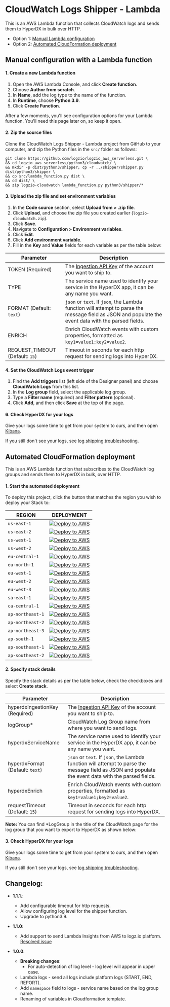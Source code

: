 # CloudWatch Logs Shipper - Lambda

This is an AWS Lambda function that collects CloudWatch logs and sends them to HyperDX in bulk over HTTP.

-   Option 1: [Manual Lambda configuration](#manual-lambda-configuration)
-   Option 2: [Automated CloudFormation deployment](#automated-cloudformation-deployment)

## Manual configuration with a Lambda function
  
#### 1. Create a new Lambda function

1. Open the AWS Lambda Console, and click **Create function**.
2. Choose **Author from scratch**.
3. In **Name**, add the log type to the name of the function.
4. In **Runtime**, choose **Python 3.9**.
5. Click **Create Function**.

After a few moments, you'll see configuration options for your Lambda function. You'll need this page later on, so keep it open.

#### 2. Zip the source files

Clone the CloudWatch Logs Shipper - Lambda project from GitHub to your computer,
and zip the Python files in the `src/` folder as follows:

```shell
git clone https://github.com/logzio/logzio_aws_serverless.git \
&& cd logzio_aws_serverless/python3/cloudwatch/ \
&& mkdir -p dist/python3/shipper; cp -r ../shipper/shipper.py dist/python3/shipper \
&& cp src/lambda_function.py dist \
&& cd dist/ \
&& zip logzio-cloudwatch lambda_function.py python3/shipper/*
```

#### 3. Upload the zip file and set environment variables

1. In the **Code source** section, select **Upload from > .zip file**.
2. Click **Upload**, and choose the zip file you created earlier (`logzio-cloudwatch.zip`).
3. Click **Save**.
4. Navigate to **Configuration > Environment variables**.
5. Click **Edit**.
6. Click **Add environment variable**.
7. Fill in the **Key** and **Value** fields for each variable as per the table below:

| Parameter                                  | Description                                                                                                                                                                                                                                                                                                                                    |
|--------------------------------------------|------------------------------------------------------------------------------------------------------------------------------------------------------------------------------------------------------------------------------------------------------------------------------------------------------------------------------------------------|
| TOKEN (Required)                           | The [Ingestion API Key](https://www.hyperdx.io/team) of the account you want to ship to.                                                                  |                                                                                                                                                                                     |
| TYPE                                       | The service name used to identify your service in the HyperDX app, it can be any name you want.                                                           |
| FORMAT (Default: `text`)                   | `json` or `text`. If `json`, the Lambda function will attempt to parse the message field as JSON and populate the event data with the parsed fields.      |
| ENRICH                                     | Enrich CloudWatch events with custom properties, formatted as `key1=value1;key2=value2`.                                                                  |
| REQUEST_TIMEOUT (Default: `15`)            | Timeout in seconds for each http request for sending logs into HyperDX.                                                                                   |

#### 4. Set the CloudWatch Logs event trigger

1. Find the **Add triggers** list (left side of the Designer panel) and choose **CloudWatch Logs** from this list.
2. In the **Log group** field, select the applicable log group.
3. Type a **Filter name** (required) and **Filter pattern** (optional).
4. Click **Add**, and then click **Save** at the top of the page.

#### 6. Check HyperDX for your logs

Give your logs some time to get from your system to ours, and then open [Kibana](https://app.logz.io/#/dashboard/kibana).

If you still don't see your logs, see [log shipping troubleshooting](https://docs.logz.io/user-guide/log-shipping/log-shipping-troubleshooting.html).


## Automated CloudFormation deployment

This is an AWS Lambda function that subscribes to the CloudWatch log groups and sends them to HyperDX in bulk, over HTTP.

#### 1. Start the automated deployment

To deploy this project, click the button that matches the region you wish to deploy your Stack to:

| REGION           | DEPLOYMENT                                                                                                                                                                                                                                                                                                                                                     |
|------------------|----------------------------------------------------------------------------------------------------------------------------------------------------------------------------------------------------------------------------------------------------------------------------------------------------------------------------------------------------------------|
| `us-east-1`      | [![Deploy to AWS](https://s3.amazonaws.com/cloudformation-examples/cloudformation-launch-stack.png)](https://console.aws.amazon.com/cloudformation/home?region=us-east-1#/stacks/create/review?templateURL=https://hyperdx-aws-integrations-us-east-1.s3.amazonaws.com/cloudwatch-auto-deployment/1.0.0/sam-template.yaml&stackName=hyperdx-cloudwatch-shipper)           |
| `us-east-2`      | [![Deploy to AWS](https://s3.amazonaws.com/cloudformation-examples/cloudformation-launch-stack.png)](https://console.aws.amazon.com/cloudformation/home?region=us-east-2#/stacks/create/review?templateURL=https://hyperdx-aws-integrations-us-east-2.s3.amazonaws.com/cloudwatch-auto-deployment/1.0.0/sam-template.yaml&stackName=hyperdx-cloudwatch-shipper)           |
| `us-west-1`      | [![Deploy to AWS](https://s3.amazonaws.com/cloudformation-examples/cloudformation-launch-stack.png)](https://console.aws.amazon.com/cloudformation/home?region=us-west-1#/stacks/create/review?templateURL=https://hyperdx-aws-integrations-us-west-1.s3.amazonaws.com/cloudwatch-auto-deployment/1.0.0/sam-template.yaml&stackName=hyperdx-cloudwatch-shipper)           |
| `us-west-2`      | [![Deploy to AWS](https://s3.amazonaws.com/cloudformation-examples/cloudformation-launch-stack.png)](https://console.aws.amazon.com/cloudformation/home?region=us-west-2#/stacks/create/review?templateURL=https://hyperdx-aws-integrations-us-west-2.s3.amazonaws.com/cloudwatch-auto-deployment/1.0.0/sam-template.yaml&stackName=hyperdx-cloudwatch-shipper)           |
| `eu-central-1`   | [![Deploy to AWS](https://s3.amazonaws.com/cloudformation-examples/cloudformation-launch-stack.png)](https://console.aws.amazon.com/cloudformation/home?region=eu-central-1#/stacks/create/review?templateURL=https://hyperdx-aws-integrations-eu-central-1.s3.amazonaws.com/cloudwatch-auto-deployment/1.0.0/sam-template.yaml&stackName=hyperdx-cloudwatch-shipper)     |
| `eu-north-1`     | [![Deploy to AWS](https://s3.amazonaws.com/cloudformation-examples/cloudformation-launch-stack.png)](https://console.aws.amazon.com/cloudformation/home?region=eu-north-1#/stacks/create/review?templateURL=https://hyperdx-aws-integrations-eu-north-1.s3.amazonaws.com/cloudwatch-auto-deployment/1.0.0/sam-template.yaml&stackName=hyperdx-cloudwatch-shipper)         |
| `eu-west-1`      | [![Deploy to AWS](https://s3.amazonaws.com/cloudformation-examples/cloudformation-launch-stack.png)](https://console.aws.amazon.com/cloudformation/home?region=eu-west-1#/stacks/create/review?templateURL=https://hyperdx-aws-integrations-eu-west-1.s3.amazonaws.com/cloudwatch-auto-deployment/1.0.0/sam-template.yaml&stackName=hyperdx-cloudwatch-shipper)           |
| `eu-west-2`      | [![Deploy to AWS](https://s3.amazonaws.com/cloudformation-examples/cloudformation-launch-stack.png)](https://console.aws.amazon.com/cloudformation/home?region=eu-west-2#/stacks/create/review?templateURL=https://hyperdx-aws-integrations-eu-west-2.s3.amazonaws.com/cloudwatch-auto-deployment/1.0.0/sam-template.yaml&stackName=hyperdx-cloudwatch-shipper)           |
| `eu-west-3`      | [![Deploy to AWS](https://s3.amazonaws.com/cloudformation-examples/cloudformation-launch-stack.png)](https://console.aws.amazon.com/cloudformation/home?region=eu-west-3#/stacks/create/review?templateURL=https://hyperdx-aws-integrations-eu-west-3.s3.amazonaws.com/cloudwatch-auto-deployment/1.0.0/sam-template.yaml&stackName=hyperdx-cloudwatch-shipper)           |
| `sa-east-1`      | [![Deploy to AWS](https://s3.amazonaws.com/cloudformation-examples/cloudformation-launch-stack.png)](https://console.aws.amazon.com/cloudformation/home?region=sa-east-1#/stacks/create/review?templateURL=https://hyperdx-aws-integrations-sa-east-1.s3.amazonaws.com/cloudwatch-auto-deployment/1.0.0/sam-template.yaml&stackName=hyperdx-cloudwatch-shipper)           |
| `ca-central-1`   | [![Deploy to AWS](https://s3.amazonaws.com/cloudformation-examples/cloudformation-launch-stack.png)](https://console.aws.amazon.com/cloudformation/home?region=ca-central-1#/stacks/create/review?templateURL=https://hyperdx-aws-integrations-ca-central-1.s3.amazonaws.com/cloudwatch-auto-deployment/1.0.0/sam-template.yaml&stackName=hyperdx-cloudwatch-shipper)     |
| `ap-northeast-1` | [![Deploy to AWS](https://s3.amazonaws.com/cloudformation-examples/cloudformation-launch-stack.png)](https://console.aws.amazon.com/cloudformation/home?region=ap-northeast-1#/stacks/create/review?templateURL=https://hyperdx-aws-integrations-ap-northeast-1.s3.amazonaws.com/cloudwatch-auto-deployment/1.0.0/sam-template.yaml&stackName=hyperdx-cloudwatch-shipper) |
| `ap-northeast-2` | [![Deploy to AWS](https://s3.amazonaws.com/cloudformation-examples/cloudformation-launch-stack.png)](https://console.aws.amazon.com/cloudformation/home?region=ap-northeast-2#/stacks/create/review?templateURL=https://hyperdx-aws-integrations-ap-northeast-2.s3.amazonaws.com/cloudwatch-auto-deployment/1.0.0/sam-template.yaml&stackName=hyperdx-cloudwatch-shipper) |
| `ap-northeast-3` | [![Deploy to AWS](https://s3.amazonaws.com/cloudformation-examples/cloudformation-launch-stack.png)](https://console.aws.amazon.com/cloudformation/home?region=ap-northeast-3#/stacks/create/review?templateURL=https://hyperdx-aws-integrations-ap-northeast-3.s3.amazonaws.com/cloudwatch-auto-deployment/1.0.0/sam-template.yaml&stackName=hyperdx-cloudwatch-shipper) |
| `ap-south-1`     | [![Deploy to AWS](https://s3.amazonaws.com/cloudformation-examples/cloudformation-launch-stack.png)](https://console.aws.amazon.com/cloudformation/home?region=ap-south-1#/stacks/create/review?templateURL=https://hyperdx-aws-integrations-ap-south-1.s3.amazonaws.com/cloudwatch-auto-deployment/1.0.0/sam-template.yaml&stackName=hyperdx-cloudwatch-shipper)         |
| `ap-southeast-1` | [![Deploy to AWS](https://s3.amazonaws.com/cloudformation-examples/cloudformation-launch-stack.png)](https://console.aws.amazon.com/cloudformation/home?region=ap-southeast-1#/stacks/create/review?templateURL=https://hyperdx-aws-integrations-ap-southeast-1.s3.amazonaws.com/cloudwatch-auto-deployment/1.0.0/sam-template.yaml&stackName=hyperdx-cloudwatch-shipper) |
| `ap-southeast-2` | [![Deploy to AWS](https://s3.amazonaws.com/cloudformation-examples/cloudformation-launch-stack.png)](https://console.aws.amazon.com/cloudformation/home?region=ap-southeast-2#/stacks/create/review?templateURL=https://hyperdx-aws-integrations-ap-southeast-2.s3.amazonaws.com/cloudwatch-auto-deployment/1.0.0/sam-template.yaml&stackName=hyperdx-cloudwatch-shipper) |


#### 2. Specify stack details

Specify the stack details as per the table below, check the checkboxes and select **Create stack**.

| Parameter                                          | Description                                                                                                                                                                                                                             |
|----------------------------------------------------|-----------------------------------------------------------------------------------------------------------------------------------------------------------------------------------------------------------------------------------------|
| hyperdxIngestionKey (Required)                            | The [Ingestion API Key](https://www.hyperdx.io/team) of the account you want to ship to.                                                              |
| logGroup\*                                                | CloudWatch Log Group name from where you want to send logs.                                                                                           |
| hyperdxServiceName                                        | The service name used to identify your service in the HyperDX app, it can be any name you want.                                                       |
| hyperdxFormat (Default: `text`)                           | `json` or `text`. If `json`, the Lambda function will attempt to parse the message field as JSON and populate the event data with the parsed fields.  |
| hyperdxEnrich                                             | Enrich CloudWatch events with custom properties, formatted as `key1=value1;key2=value2`.                                                              |
| requestTimeout  (Default: `15`)                           | Timeout in seconds for each http request for sending logs into HyperDX.                                                                               |

**Note:** You can find \*LogGroup in the title of the CloudWatch page for the log group that you want to export to HyperDX as shown below:

#### 3. Check HyperDX for your logs

Give your logs some time to get from your system to ours, and then open [Kibana](https://app.logz.io/#/dashboard/kibana).

If you still don't see your logs, see [log shipping troubleshooting](https://docs.logz.io/user-guide/log-shipping/log-shipping-troubleshooting.html).

## Changelog:
- **1.1.1.**:
  - Add configurable timeout for http requests.
  - Allow configuring log level for the shipper function.
  - Upgrade to python3.9.
- **1.1.0**:
  - Add support to send Lambda Insights from AWS to logz.io platform. [Resolved issue](https://github.com/logzio/logzio_aws_serverless/issues/73)  

- **1.0.0**:
  - **Breaking changes**:
    - For auto-detection of log level - log level will appear in upper case.
  - Lambda logs - send all logs include platform logs (START, END, REPORT).
  - Add `namespace` field to logs - service name based on the log group name.
  - Renaming of variables in Cloudformation template.
